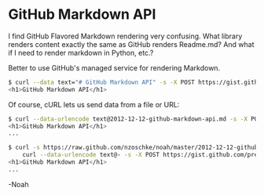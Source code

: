 # GitHub Markdown API

I find GitHub Flavored Markdown rendering very confusing. What library renders content exactly the same as GitHub renders Readme.md? And what if I need to render markdown in Python, etc.?

Better to use GitHub's managed service for rendering Markdown.

```bash
$ curl --data text="# GitHub Markdown API" -s -X POST https://gist.github.com/preview
<h1>GitHub Markdown API</h1>
```

Of course, cURL lets us send data from a file or URL:

```bash
$ curl --data-urlencode text@2012-12-12-github-markdown-api.md -s -X POST https://gist.github.com/preview
<h1>GitHub Markdown API</h1>
...

$ curl -s https://raw.github.com/nzoschke/noah/master/2012-12-12-github-markdown-api.md | \
    curl --data-urlencode text@- -s -X POST https://gist.github.com/preview
<h1>GitHub Markdown API</h1>
...
```

-Noah